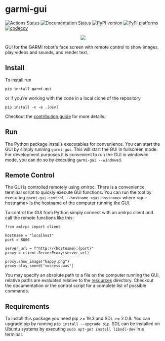# garmi-gui

[![Actions Status][actions-badge]][actions-link]
[![Documentation Status][rtd-badge]][rtd-link]
[![PyPI version][pypi-version]][pypi-link]
[![PyPI platforms][pypi-platforms]][pypi-link] [![codecov][cov-badge]][cov-link]

<p align="center">
	<img src="https://raw.githubusercontent.com/tum-robotics/garmi-gui/main/.github/gui.gif">
</p>

GUI for the GARMI robot's face screen with remote control to show images, play
videos and sounds, and render text.

## Install

To install run

```
pip install garmi-gui
```

or if you're working with the code in a local clone of the repository

```
pip install -v -e .[dev]
```

Checkout the
[contribution guide](https://github.com/tum-robotics/garmi-gui/blob/main/.github/CONTRIBUTING.md)
for more details.

## Run

The Python package installs executables for convenience. You can start the GUI
by simply running `garmi-gui`. This will start the GUI in fullscreen mode. For
development purposes it is convenient to run the GUI in windowed mode, you can
do so by executing `garmi-gui --windowed`.

## Remote Control

The GUI is controlled remotely using xmlrpc. There is a convenience terminal
script to quickly execute GUI functions. You can run the tool by executing
`garmi-gui-control --hostname <gui-hostname>` where \<gui-hostname\> is the
hostname of the computer running the GUI.

To control the GUI from Python simply connect with an xmlrpc client and call the
remote functions like this:

```
from xmlrpc import client

hostname = "localhost"
port = 8000

server_url = f"http://{hostname}:{port}"
proxy = client.ServerProxy(server_url)

proxy.show_image("happy.png")
proxy.play_sound("success.wav")
```

You may specify an absolute path to a file on the computer running the GUI,
relative paths are evaluated relative to the
[resources](https://github.com/tum-robotics/garmi-gui/tree/main/src/garmi_gui/resources)
directory. Checkout the documentation or the control script for a complete list
of possible commands.

<!-- SPHINX-START -->

<!-- prettier-ignore-start -->
[actions-badge]:            https://img.shields.io/github/actions/workflow/status/tum-robotics/garmi-gui/ci.yml
[actions-link]:             https://github.com/tum-robotics/garmi-gui/actions
[pypi-link]:                https://pypi.org/project/garmi-gui/
[pypi-platforms]:           https://img.shields.io/pypi/pyversions/garmi-gui
[pypi-version]:             https://img.shields.io/pypi/v/garmi-gui
[rtd-badge]:                https://readthedocs.org/projects/garmi-gui/badge/?version=latest
[rtd-link]:                 https://garmi-gui.readthedocs.io/en/latest/?badge=latest
[cov-badge]:                https://img.shields.io/codecov/c/gh/tum-robotics/garmi-gui
[cov-link]:                 https://app.codecov.io/gh/tum-robotics/garmi-gui
<!-- prettier-ignore-end -->

## Requirements

To install this package you need pip >= 19.3 and SDL >= 2.0.8. You can upgrade
pip by running `pip install --upgrade pip`. SDL can be installed on Ubuntu
systems by executing `sudo apt-get install libsdl-dev` in a terminal.
